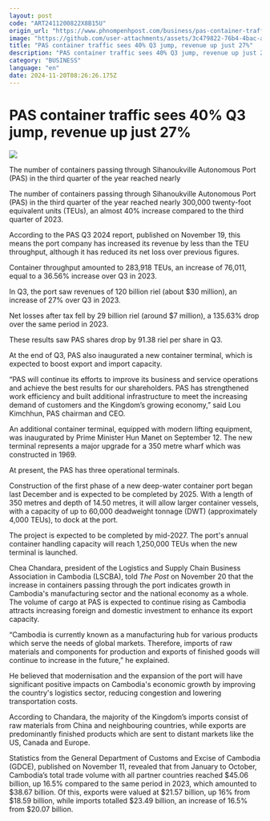 ```yaml
---
layout: post
code: "ART2411200822X8B15U"
origin_url: "https://www.phnompenhpost.com/business/pas-container-traffic-sees-40-q3-jump-revenue-up-just-27-"
image: "https://github.com/user-attachments/assets/3c479822-76b4-4bac-a60b-b64d8ebd4b7f"
title: "PAS container traffic sees 40% Q3 jump, revenue up just 27%"
description: "​​PAS container traffic sees 40% Q3 jump, revenue up just 27%​"
category: "BUSINESS"
language: "en"
date: 2024-11-20T08:26:26.175Z
---
```


# PAS container traffic sees 40% Q3 jump, revenue up just 27%

![](https://github.com/user-attachments/assets/30e07064-b40a-4471-962c-a2b865da65ee)

The number of containers passing through Sihanoukville Autonomous Port (PAS) in the third quarter of the year reached nearly

The number of containers passing through Sihanoukville Autonomous Port (PAS) in the third quarter of the year reached nearly 300,000 twenty-foot equivalent units (TEUs), an almost 40% increase compared to the third quarter of 2023. 

According to the PAS Q3 2024 report, published on November 19, this means the port company has increased its revenue by less than the TEU throughput, although it has reduced its net loss over previous figures.

Container throughput amounted to 283,918 TEUs, an increase of 76,011, equal to a 36.56% increase over Q3 in 2023.

In Q3, the port saw revenues of 120 billion riel (about $30 million), an increase of 27% over Q3 in 2023.

Net losses after tax fell by 29 billion riel (around $7 million), a 135.63% drop over the same period in 2023.

These results saw PAS shares drop by 91.38 riel per share in Q3.

At the end of Q3, PAS also inaugurated a new container terminal, which is expected to boost export and import capacity.

“PAS will continue its efforts to improve its business and service operations and achieve the best results for our shareholders. PAS has strengthened work efficiency and built additional infrastructure to meet the increasing demand of customers and the Kingdom’s growing economy,” said Lou Kimchhun, PAS chairman and CEO.

An additional container terminal, equipped with modern lifting equipment, was inaugurated by Prime Minister Hun Manet on September 12. The new terminal represents a major upgrade for a 350 metre wharf which was constructed in 1969. 

At present, the PAS has three operational terminals.

Construction of the first phase of a new deep-water container port began last December and is expected to be completed by 2025. With a length of 350 metres and depth of 14.50 metres, it will allow larger container vessels, with a capacity of up to 60,000 deadweight tonnage (DWT) (approximately 4,000 TEUs), to dock at the port.

The project is expected to be completed by mid-2027. The port's annual container handling capacity will reach 1,250,000 TEUs when the new terminal is launched.

Chea Chandara, president of the Logistics and Supply Chain Business Association in Cambodia (LSCBA), told _The Post_ on November 20 that the increase in containers passing through the port indicates growth in Cambodia's manufacturing sector and the national economy as a whole. The volume of cargo at PAS is expected to continue rising as Cambodia attracts increasing foreign and domestic investment to enhance its export capacity.

“Cambodia is currently known as a manufacturing hub for various products which serve the needs of global markets. Therefore, imports of raw materials and components for production and exports of finished goods will continue to increase in the future,” he explained.

He believed that modernisation and the expansion of the port will have significant positive impacts on Cambodia's economic growth by improving the country's logistics sector, reducing congestion and lowering transportation costs.

According to Chandara, the majority of the Kingdom’s imports consist of raw materials from China and neighbouring countries, while exports are predominantly finished products which are sent to distant markets like the US, Canada and Europe.

Statistics from the General Department of Customs and Excise of Cambodia (GDCE), published on November 11, revealed that from January to October, Cambodia’s total trade volume with all partner countries reached $45.06 billion, up 16.5% compared to the same period in 2023, which amounted to $38.67 billion. Of this, exports were valued at $21.57 billion, up 16% from $18.59 billion, while imports totalled $23.49 billion, an increase of 16.5% from $20.07 billion.